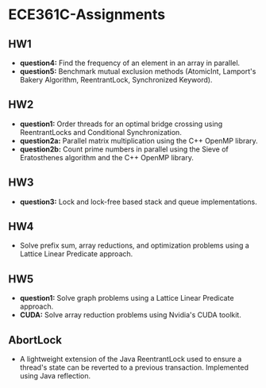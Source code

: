 # ECE361C-Assignments

## HW1

- **question4:** Find the frequency of an element in an array in parallel.
- **question5:** Benchmark mutual exclusion methods (AtomicInt, Lamport's Bakery Algorithm, ReentrantLock, Synchronized Keyword).

## HW2

- **question1:** Order threads for an optimal bridge crossing using ReentrantLocks and Conditional Synchronization.
- **question2a:** Parallel matrix multiplication using the C++ OpenMP library.
- **question2b:** Count prime numbers in parallel using the Sieve of Eratosthenes algorithm and the C++ OpenMP library.

## HW3

- **question3:** Lock and lock-free based stack and queue implementations.

## HW4

- Solve prefix sum, array reductions, and optimization problems using a Lattice Linear Predicate approach.
  
## HW5

- **question1:** Solve graph problems using a Lattice Linear Predicate approach.
- **CUDA:** Solve array reduction problems using Nvidia's CUDA toolkit.

## AbortLock

- A lightweight extension of the Java ReentrantLock used to ensure a thread's state can be reverted to a previous transaction. Implemented using Java reflection.
